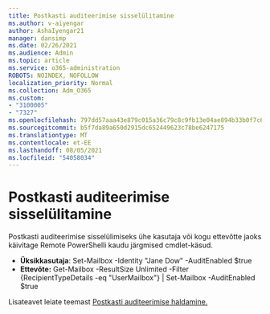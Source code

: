 ```yaml
---
title: Postkasti auditeerimise sisselülitamine
ms.author: v-aiyengar
author: AshaIyengar21
manager: dansimp
ms.date: 02/26/2021
ms.audience: Admin
ms.topic: article
ms.service: o365-administration
ROBOTS: NOINDEX, NOFOLLOW
localization_priority: Normal
ms.collection: Adm_O365
ms.custom:
- "3100005"
- "7327"
ms.openlocfilehash: 797dd57aaa43e879c015a36c79c8c9fb13e04ae894b33b0f7c6d9694d1ae1960
ms.sourcegitcommit: b5f7da89a650d2915dc652449623c78be6247175
ms.translationtype: MT
ms.contentlocale: et-EE
ms.lasthandoff: 08/05/2021
ms.locfileid: "54058034"
---
```

# <a name="turn-on-mailbox-auditing"></a>Postkasti auditeerimise sisselülitamine

Postkasti auditeerimise sisselülimiseks ühe kasutaja või kogu ettevõtte jaoks käivitage Remote PowerShelli kaudu järgmised cmdlet-käsud.

- **Üksikkasutaja**: Set-Mailbox -Identity "Jane Dow" -AuditEnabled $true
- **Ettevõte:** Get-Mailbox -ResultSize Unlimited -Filter {RecipientTypeDetails -eq "UserMailbox"} | Set-Mailbox -AuditEnabled $true

Lisateavet leiate teemast [Postkasti auditeerimise haldamine.](https://go.microsoft.com/fwlink/?linkid=2103668)